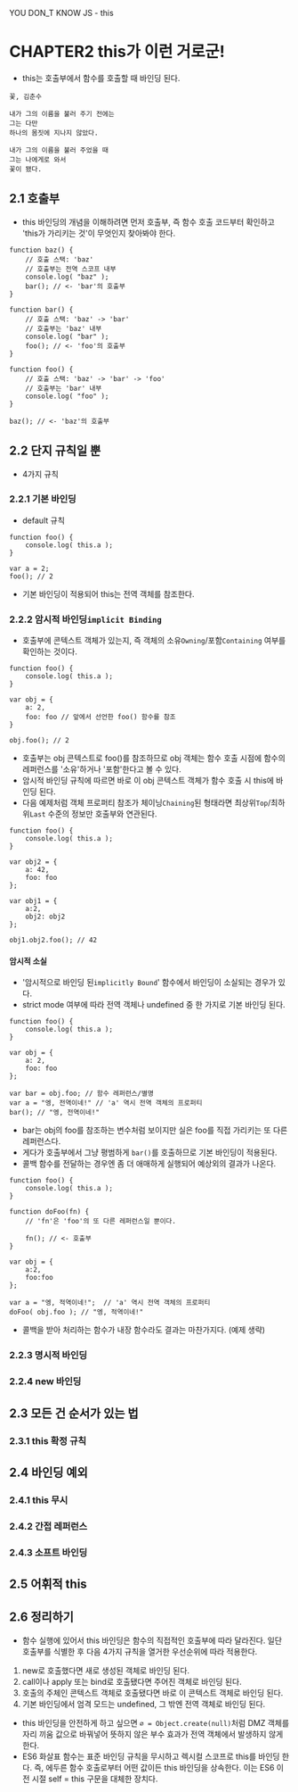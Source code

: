 YOU DON_T KNOW JS - this

# CHAPTER2 this가 이런 거로군!

- this는 호출부에서 함수를 호출할 때 바인딩 된다.

```
꽃, 김춘수

내가 그의 이름을 불러 주기 전에는
그는 다만
하나의 몸짓에 지나지 않았다.

내가 그의 이름을 불러 주었을 때
그는 나에게로 와서
꽃이 됐다.
```

## 2.1 호출부

- this 바인딩의 개념을 이해하려면 먼저 호출부, 즉 함수 호출 코드부터 확인하고 'this가 가리키는 것'이 무엇인지 찾아봐야 한다.

```JS
function baz() {
    // 호출 스택: 'baz'
    // 호출부는 전역 스코프 내부
    console.log( "baz" );
    bar(); // <- 'bar'의 호출부
}

function bar() {
    // 호출 스택: 'baz' -> 'bar'
    // 호출부는 'baz' 내부
    console.log( "bar" );
    foo(); // <- 'foo'의 호출부
}

function foo() {
    // 호출 스택: 'baz' -> 'bar' -> 'foo'
    // 호출부는 'bar' 내부
    console.log( "foo" );
}

baz(); // <- 'baz'의 호출부
```

## 2.2 단지 규칙일 뿐

- 4가지 규칙

### 2.2.1 기본 바인딩

- default 규칙

```JS
function foo() {
    console.log( this.a );
}

var a = 2;
foo(); // 2
```

- 기본 바인딩이 적용되어 this는 전역 객체를 참조한다.

### 2.2.2 암시적 바인딩`implicit Binding`

- 호출부에 콘텍스트 객체가 있는지, 즉 객체의 소유`Owning`/포함`Containing` 여부를 확인하는 것이다.

```JS
function foo() {
    console.log( this.a );
}

var obj = {
    a: 2,
    foo: foo // 앞에서 선언한 foo() 함수를 참조
}

obj.foo(); // 2
```

- 호출부는 obj 콘텍스트로 foo()를 참조하므로 obj 객체는 함수 호출 시점에 함수의 레퍼런스를 '소유'하거나 '포함'한다고 볼 수 있다.
- 암시적 바인딩 규칙에 따르면 바로 이 obj 콘텍스트 객체가 함수 호출 시 this에 바인딩 된다.
- 다음 예제처럼 객체 프로퍼티 참조가 체이닝`Chaining`된 형태라면 최상위`Top`/최하위`Last` 수준의 정보만 호출부와 연관된다.

```JS
function foo() {
    console.log( this.a );
}

var obj2 = {
    a: 42,
    foo: foo
};

var obj1 = {
    a:2,
    obj2: obj2
};

obj1.obj2.foo(); // 42
```

#### 암시적 소실

- '암시적으로 바인딩 된`implicitly Bound`' 함수에서 바인딩이 소실되는 경우가 있다.
- strict mode 여부에 따라 전역 객체나 undefined 중 한 가지로 기본 바인딩 된다.

```JS
function foo() {
    console.log( this.a );
}

var obj = {
    a: 2,
    foo: foo
};

var bar = obj.foo; // 함수 레퍼런스/별명
var a = "엥, 전역이네!" // 'a' 역시 전역 객체의 프로퍼티
bar(); // "엥, 전역이네!"
```

- bar는 obj의 foo를 참조하는 변수처럼 보이지만 실은 foo를 직접 가리키는 또 다른 레퍼런스다.
- 게다가 호출부에서 그냥 평범하게 `bar()`를 호출하므로 기본 바인딩이 적용된다.
- 콜백 함수를 전달하는 경우엔 좀 더 애매하게 실행되어 예상외의 결과가 나온다.

```JS
function foo() {
    console.log( this.a );
}

function doFoo(fn) {
    // 'fn'은 'foo'의 또 다른 레퍼런스일 뿐이다.

    fn(); // <- 호출부
}

var obj = {
    a:2,
    foo:foo
};

var a = "엥, 적역이네!";  // 'a' 역시 전역 객체의 프로퍼티
doFoo( obj.foo ); // "엥, 적역이네!"
```

- 콜백을 받아 처리하는 함수가 내장 함수라도 결과는 마찬가지다. (예제 생략)

### 2.2.3 명시적 바인딩

### 2.2.4 new 바인딩

## 2.3 모든 건 순서가 있는 법

### 2.3.1 this 확정 규칙

## 2.4 바인딩 예외

### 2.4.1 this 무시

### 2.4.2 간접 레퍼런스

### 2.4.3 소프트 바인딩

## 2.5 어휘적 this

## 2.6 정리하기
- 함수 실행에 있어서 this 바인딩은 함수의 직접적인 호출부에 따라 달라진다. 일단 호출부를 식별한 후 다음 4가지 규칙을 열거한 우선순위에 따라 적용한다.
1. new로 호출했다면 새로 생성된 객체로 바인딩 된다.
2. call이나 apply 또는 bind로 호출됐다면 주어진 객체로 바인딩 된다.
3. 호출의 주체인 콘텍스트 객체로 호출됐다면 바로 이 콘텍스트 객체로 바인딩 된다.
4. 기본 바인딩에서 엄격 모드는 undefined, 그 밖엔 전역 객체로 바인딩 된다.

- this 바인딩을 안전하게 하고 싶으면 `∅ = Object.create(null)`처럼 DMZ 객체를 자리 끼움 값으로 바꿔넣어 뜻하지 않은 부수 효과가 전역 객체에서 발생하지 않게 한다.
- ES6 화살표 함수는 표준 바인딩 규칙을 무시하고 렉시컬 스코프로 this를 바인딩 한다. 즉, 에두른 함수 호출로부터 어떤 값이든 this 바인딩을 상속한다. 이는 ES6 이전 시절 self = this 구문을 대체한 장치다.
